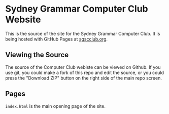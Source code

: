 Sydney Grammar Computer Club Website
==================

This is the source of the site for the Sydney Grammar Computer Club. It is being hosted with GitHub Pages at <a href="sgscclub.org">sgscclub.org</a>.

## Viewing the Source ##
The source of the Computer Club webiste can be viewed on Github. If you use git, you could make a fork of this repo and edit the source, or you could press the "Download ZIP" button on the right side of the main repo screen.

## Pages ##
`index.html` is the main opening page of the site.

